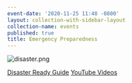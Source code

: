 ```yaml
---
event-date: '2020-11-25 11:48 -0800'
layout: collection-with-sidebar-layout
collection-name: events
published: true
title: Emergency Preparedness
---
```

![disaster.png]({{site.baseurl}}/media/disaster.png)

[Disaster Ready Guide](https://ccdsd.org/wp-content/uploads/2020/06/ENG-Disaster-Ready-Guide-Digital-SelfPrint.pdf?utm_source=SenatorBrianJones&utm_medium=Flyer&utm_campaign=FlyerDisasterReadyGuide)
[YouTube Videos](https://www.youtube.com/channel/UCX2g5zl4hZfw5P_wLn7wpZg)